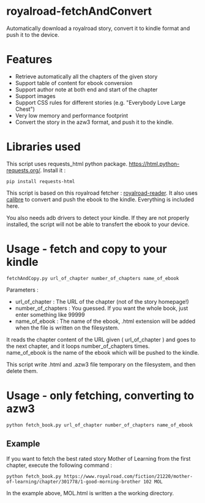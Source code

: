 # royalroad-fetchAndConvert
Automatically download a royalroad story, convert it to kindle format and push it to the device.


# Features

* Retrieve automatically all the chapters of the given story
* Support table of content for ebook conversion
* Support author note at both end and start of the chapter
* Support images
* Support CSS rules for different stories (e.g. "Everybody Love Large Chest")
* Very low memory and performance footprint
* Convert the story in the azw3 format, and push it to the kindle.


# Libraries used

This script uses requests_html python package. https://html.python-requests.org/. Install it :  

	pip install requests-html

This script is based on this royalroad fetcher : [royalroad-reader](https://github.com/lpicou/royalroad-reader/). It also uses [calibre](https://github.com/kovidgoyal/calibre) to convert and push the ebook to the kindle. Everything is included here.  

You also needs adb drivers to detect your kindle. If they are not properly installed, the script will not be able to transfert the ebook to your device.

# Usage - fetch and copy to your kindle

	fetchAndCopy.py url_of_chapter number_of_chapters name_of_ebook

Parameters :  

* url_of_chapter : The URL of the chapter (not of the story homepage!)
* number_of_chapters : You guessed. If you want the whole book, just enter something like 99999
* name_of_ebook : The name of the ebook, .html extension will be added when the file is written on the filesystem. 

It reads the chapter content of the URL given ( url_of_chapter ) and goes to the next chapter, and it loops number_of_chapters times.  
name_of_ebook is the name of the ebook which will be pushed to the kindle.  

This script write .html and .azw3 file temporary on the filesystem, and then delete them.


# Usage - only fetching, converting to azw3

	python fetch_book.py url_of_chapter number_of_chapters name_of_ebook

## Example  

If you want to fetch the best rated story Mother of Learning from the first chapter, execute the following command :

    python fetch_book.py https://www.royalroad.com/fiction/21220/mother-of-learning/chapter/301778/1-good-morning-brother 102 MOL
  
In the example above, MOL.html is written a the working directory.
